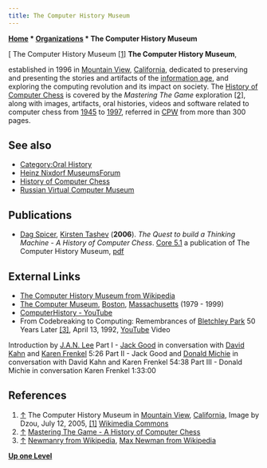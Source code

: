 ```yaml
---
title: The Computer History Museum
---
```

**[Home](Home "Home") \* [Organizations](Organizations "Organizations") \* The Computer History Museum**



[ The Computer History Museum <a id="cite-note-1" href="#cite-ref-1">[1]</a>
**The Computer History Museum**,  

 established in 1996 in [Mountain View](https://en.wikipedia.org/wiki/Mountain_View,_California), [California](https://en.wikipedia.org/wiki/California), dedicated to preserving and presenting the stories and artifacts of the [information age](https://en.wikipedia.org/wiki/Information_age), and exploring the computing revolution and its impact on society. The [History of Computer Chess](History "History") is covered by the *Mastering The Game* exploration <a id="cite-note-2" href="#cite-ref-2">[2]</a>, along with images, artifacts, oral histories, videos and software related to computer chess from [1945](Timeline#1945 "Timeline") to [1997](Timeline#1997 "Timeline"), referred in [CPW](Home "Home") from more than 300 pages. 



## See also


* [Category:Oral History](Category:Oral_History "Category:Oral History")
* [Heinz Nixdorf MuseumsForum](Heinz_Nixdorf_MuseumsForum "Heinz Nixdorf MuseumsForum")
* [History of Computer Chess](History "History")
* [Russian Virtual Computer Museum](Russian_Virtual_Computer_Museum "Russian Virtual Computer Museum")


## Publications


* [Dag Spicer](http://www.computerhistory.org/staff/Dag,Spicer/), [Kirsten Tashev](http://www.computerhistory.org/atchm/author/ktashev/) (**2006**). *The Quest to build a Thinking Machine - A History of Computer Chess*. [Core 5.1](http://www.computerhistory.org/core/backissues/) a publication of The Computer History Museum, [pdf](http://www.computerhistory.org/core/media/pdf/core-2006.pdf)


## External Links


* [The Computer History Museum from Wikipedia](https://en.wikipedia.org/wiki/Computer_History_Museum)
* [The Computer Museum](https://en.wikipedia.org/wiki/The_Computer_Museum,_Boston), [Boston](https://en.wikipedia.org/wiki/Boston), [Massachusetts](https://en.wikipedia.org/wiki/Massachusetts) (1979 - 1999)
* [ComputerHistory - YouTube](http://www.youtube.com/user/ComputerHistory/videos)
* From Codebreaking to Computing: Remembrances of [Bletchley Park](https://en.wikipedia.org/wiki/Bletchley_Park) 50 Years Later <a id="cite-note-3" href="#cite-ref-3">[3]</a>, April 13, 1992, [YouTube](https://en.wikipedia.org/wiki/YouTube) Video


 Introduction by [J.A.N. Lee](http://ei.cs.vt.edu/~janlee/Janlee.html)
 Part I - [Jack Good](Jack_Good "Jack Good") in conversation with [David Kahn](https://en.wikipedia.org/wiki/David_Kahn_%28writer%29) and [Karen Frenkel](http://www.karenafrenkel.com/) 5:26
 Part II - Jack Good and [Donald Michie](Donald_Michie "Donald Michie") in conversation with David Kahn and Karen Frenkel 54:38
 Part III - Donald Michie in conversation Karen Frenkel 1:33:00
 
## References


1. <a id="cite-ref-1" href="#cite-note-1">↑</a> The Computer History Museum in [Mountain View](https://en.wikipedia.org/wiki/Mountain_View,_California), [California](https://en.wikipedia.org/wiki/California), Image by Dzou, July 12, 2005, [[1]](https://commons.wikimedia.org/wiki/File:Computer_history_museum.jpg) [Wikimedia Commons](https://en.wikipedia.org/wiki/Wikimedia_Commons)
2. <a id="cite-ref-2" href="#cite-note-2">↑</a> [Mastering The Game - A History of Computer Chess](http://www.computerhistory.org/chess/index.php)
3. <a id="cite-ref-3" href="#cite-note-3">↑</a> [Newmanry from Wikipedia](https://en.wikipedia.org/wiki/Newmanry), [Max Newman from Wikipedia](https://en.wikipedia.org/wiki/Max_Newman)

**[Up one Level](Organizations "Organizations")**







 
